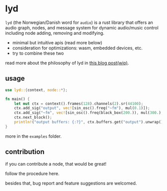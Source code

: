 # lyd

`lyd` (the Norwegian/Danish word for `audio`) is a rust library that offers an audio graph, nodes, and message system for dynamic audio/music control including node adding, removing and modifying.

- minimal but intuitive apis (read more below)
- consideration for optimizations: wasm, embedded devices, etc.
- try to combine these two

read more about the philosophy of lyd in [this blog post(wip)]().

## usage

```rust
use lyd::{context, node::*};

fn main() {
    let mut ctx = context().frames(128).channels(2).sr(44100);
    ctx.add_sig("output", vec![sin_osc().freq("~fm"), mul(0.1)]);
    ctx.add_sig("~fm", vec![sin_osc().freq(black_box(200.)), mul(300.), add(600.)]);
    ctx.next_block();
    println!("output buffers: {:?}", ctx.buffers.get("output").unwrap());
}
```

more in the `examples` folder.

## contribution

if you can contribute a node, that would be great!

follow the procedure here.

besides that, bug report and feature suggestions are welcomed.